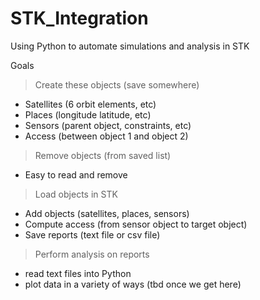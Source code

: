 # STK_Integration
Using Python to automate simulations and analysis in STK

Goals

> Create these objects (save somewhere)
  - Satellites (6 orbit elements, etc)
  - Places (longitude latitude, etc)
  - Sensors (parent object, constraints, etc)
  - Access (between object 1 and object 2)
  
> Remove objects (from saved list)
  - Easy to read and remove
  
> Load objects in STK
  - Add objects (satellites, places, sensors)
  - Compute access (from sensor object to target object)
  - Save reports (text file or csv file)
  
> Perform analysis on reports
  - read text files into Python
  - plot data in a variety of ways (tbd once we get here)

